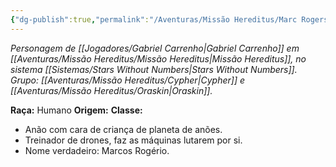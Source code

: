 ```yaml
---
{"dg-publish":true,"permalink":"/Aventuras/Missão Hereditus/Marc Rogers/","created":"2025-10-13T17:42:13.149-03:00"}
---
```


*Personagem de [[Jogadores/Gabriel Carrenho\|Gabriel Carrenho]] em [[Aventuras/Missão Hereditus/Missão Hereditus\|Missão Hereditus]], no sistema [[Sistemas/Stars Without Numbers\|Stars Without Numbers]].*
*Grupo: [[Aventuras/Missão Hereditus/Cypher\|Cypher]] e [[Aventuras/Missão Hereditus/Oraskin\|Oraskin]].*

**Raça:** Humano
**Origem:** 
**Classe:** 

- Anão com cara de criança de planeta de anões.
- Treinador de drones, faz as máquinas lutarem por si.
- Nome verdadeiro: Marcos Rogério.